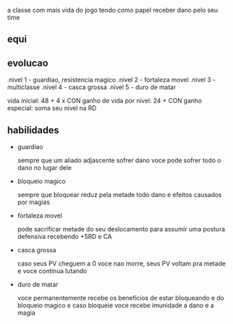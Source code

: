 a classe com mais vida do jogo tendo como papel receber dano pelo seu time

## equi

## evolucao

.nivel 1 - guardiao, resistencia magico
.nivel 2 - fortaleza movel
.nivel 3 - multiclasse
.nivel 4 - casca grossa
.nivel 5 - duro de matar

vida inicial: 48 + 4 x CON
ganho de vida por nivel: 24 + CON
ganho especial: soma seu nivel na RD

## habilidades

- guardiao

  sempre que um aliado adjascente sofrer dano voce pode sofrer todo o dano no lugar dele

- bloqueio magico

  sempre que bloquear reduz pela metade todo dano e efeitos causados por magias

- fortaleza movel

  pode sacrificar metade do seu deslocamento para assumir uma postura defensiva recebendo +5RD e CA

- casca grossa

  caso seus PV cheguem a 0 voce nao morre, seus PV voltam pra metade e voce continua lutando

- duro de matar

  voce permanentemente recebe os beneficios de estar bloqueando e do bloqueio magico e caso bloqueie voce recebe imunidade a dano e a magia
